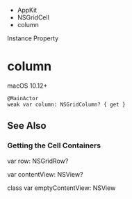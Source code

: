 

- AppKit
- NSGridCell
-  column 

Instance Property

# column

macOS 10.12+

``` source
@MainActor
weak var column: NSGridColumn? { get }
```

## See Also

### Getting the Cell Containers

var row: NSGridRow?

var contentView: NSView?

class var emptyContentView: NSView

